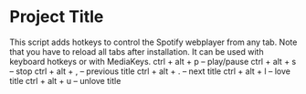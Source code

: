 
# Project Title
This script adds hotkeys to control the Spotify webplayer from any tab. Note that you have to reload all tabs after installation. It can be used with keyboard hotkeys or with MediaKeys.
ctrl + alt + p – play/pause
ctrl + alt + s – stop
ctrl + alt + , – previous title
ctrl + alt + . – next title
ctrl + alt + l – love title
ctrl + alt + u – unlove title


